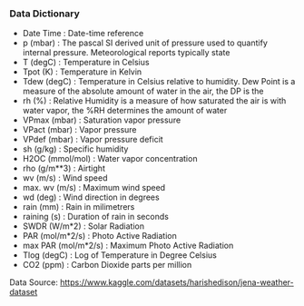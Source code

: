 ### Data Dictionary

* Date Time : Date-time reference
* p (mbar) : The pascal SI derived unit of pressure used to quantify internal pressure. Meteorological reports typically state
* T (degC) : Temperature in Celsius
* Tpot (K) : Temperature in Kelvin
* Tdew (degC) : Temperature in Celsius relative to humidity. Dew Point is a measure of the absolute amount of water in the air, the DP is the
* rh (%) : Relative Humidity is a measure of how saturated the air is with water vapor, the %RH determines the amount of water
* VPmax (mbar) : Saturation vapor pressure
* VPact (mbar) : Vapor pressure
* VPdef (mbar) : Vapor pressure deficit
* sh (g/kg) : Specific humidity
* H2OC (mmol/mol) : Water vapor concentration
* rho (g/m**3) : Airtight
* wv (m/s) : Wind speed
* max. wv (m/s) : Maximum wind speed
* wd (deg) : Wind direction in degrees
* rain (mm) : Rain in milimetrers
* raining (s) : Duration of rain in seconds
* SWDR (W/m*2) : Solar Radiation
* PAR (mol/m*2/s) : Photo Active Radiation
* max PAR (mol/m*2/s) : Maximum Photo Active Radiation
* Tlog (degC) : Log of Temperature in Degree Celsius
* CO2 (ppm) : Carbon Dioxide parts per million

Data Source: https://www.kaggle.com/datasets/harishedison/jena-weather-dataset
